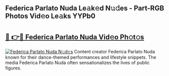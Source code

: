 ## Federica Parlato Nuda Le𝚊k𝚎d N𝚞𝚍es - Part-RGB Photos Vid𝚎o Le𝚊ks YYPb0

# <h2><a href="http://fbco49.evod.top/?m=Federica+Parlato+Nuda">🔗 👉🔴 Federica Parlato Nuda Vid𝚎o Ph𝚘t𝚘s</a></h2>

[![Federica Parlato Nuda N𝚞d𝚎s](https://i.imgur.com/8V9OHl7.gif)](http://fbco49.evod.top/?m=Federica+Parlato+Nuda)
Content creator Federica Parlato Nuda known for their dance-themed performances and lifestyle snippets. The media Federica Parlato Nuda often sensationalizes the lives of public figures. 

